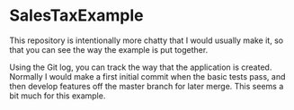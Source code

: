 # SalesTaxExample

This repository is intentionally more chatty that I would usually make it, so that you can see the way the example is put together.

Using the Git log, you can track the way that the application is created. Normally I would make a first initial commit when the basic
tests pass, and then develop features off the master branch for later merge. This seems a bit much for this example.

